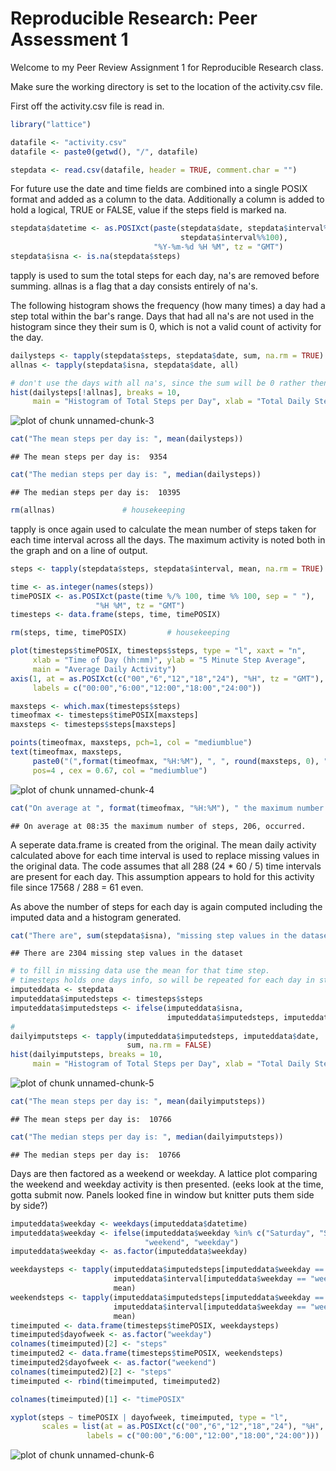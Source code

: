 # Reproducible Research: Peer Assessment 1

Welcome to my Peer Review Assignment 1 for Reproducible Research class.

Make sure the working directory is set to the location of the activity.csv file.

First off the activity.csv file is read in.

```r
library("lattice")

datafile <- "activity.csv"
datafile <- paste0(getwd(), "/", datafile)

stepdata <- read.csv(datafile, header = TRUE, comment.char = "")
```

For future use the date and time fields are combined into a single POSIX format
and added as a column to the data.
Additionally a column is added to hold a logical, TRUE or FALSE, value if the
steps field is marked na.


```r
stepdata$datetime <- as.POSIXct(paste(stepdata$date, stepdata$interval%/%100,
                                      stepdata$interval%%100),
                                "%Y-%m-%d %H %M", tz = "GMT")
stepdata$isna <- is.na(stepdata$steps)
```

tapply is used to sum the total steps for each day, na's are removed before
summing.
allnas is a flag that a day consists entirely of na's.

The following histogram shows the frequency (how many times) a day had a step
total within the bar's range. Days that had all na's are not used in the
histogram since they their sum is 0, which is not a valid count of activity for
the day.


```r
dailysteps <- tapply(stepdata$steps, stepdata$date, sum, na.rm = TRUE)
allnas <- tapply(stepdata$isna, stepdata$date, all)

# don't use the days with all na's, since the sum will be 0 rather then na
hist(dailysteps[!allnas], breaks = 10,
     main = "Histogram of Total Steps per Day", xlab = "Total Daily Steps")
```

![plot of chunk unnamed-chunk-3](./PA1_template_files/figure-html/unnamed-chunk-3.png) 

```r
cat("The mean steps per day is: ", mean(dailysteps))
```

```
## The mean steps per day is:  9354
```

```r
cat("The median steps per day is: ", median(dailysteps))
```

```
## The median steps per day is:  10395
```

```r
rm(allnas)               # housekeeping
```

tapply is once again used to calculate the mean number of steps taken for each
time interval across all the days. The maximum activity is noted both in the
graph and on a line of output.


```r
steps <- tapply(stepdata$steps, stepdata$interval, mean, na.rm = TRUE)

time <- as.integer(names(steps))
timePOSIX <- as.POSIXct(paste(time %/% 100, time %% 100, sep = " "),
                   "%H %M", tz = "GMT")
timesteps <- data.frame(steps, time, timePOSIX)

rm(steps, time, timePOSIX)         # housekeeping

plot(timesteps$timePOSIX, timesteps$steps, type = "l", xaxt = "n",
     xlab = "Time of Day (hh:mm)", ylab = "5 Minute Step Average",
     main = "Average Daily Activity")
axis(1, at = as.POSIXct(c("00","6","12","18","24"), "%H", tz = "GMT"),
     labels = c("00:00","6:00","12:00","18:00","24:00"))

maxsteps <- which.max(timesteps$steps)
timeofmax <- timesteps$timePOSIX[maxsteps]
maxsteps <- timesteps$steps[maxsteps]

points(timeofmax, maxsteps, pch=1, col = "mediumblue")
text(timeofmax, maxsteps,
     paste0("(",format(timeofmax, "%H:%M"), ", ", round(maxsteps, 0), ")" ),
     pos=4 , cex = 0.67, col = "mediumblue")
```

![plot of chunk unnamed-chunk-4](./PA1_template_files/figure-html/unnamed-chunk-4.png) 

```r
cat("On average at ", format(timeofmax, "%H:%M"), " the maximum number of steps, ", round(maxsteps, 0), ", occurred.", sep = "")
```

```
## On average at 08:35 the maximum number of steps, 206, occurred.
```

A seperate data.frame is created from the original. The mean daily activity
calculated above for each time interval is used to replace missing values in
the original data.
The code assumes that all 288 (24 * 60 / 5) time intervals are present for each
day. This assumption appears to hold for this activity file since
17568 / 288 = 61 even.

As above the number of steps for each day is again computed including the 
imputed data and a histogram generated.


```r
cat("There are", sum(stepdata$isna), "missing step values in the dataset")
```

```
## There are 2304 missing step values in the dataset
```

```r
# to fill in missing data use the mean for that time step.
# timesteps holds one days info, so will be repeated for each day in stepdata
imputeddata <- stepdata
imputeddata$imputedsteps <- timesteps$steps
imputeddata$imputedsteps <- ifelse(imputeddata$isna, 
                                   imputeddata$imputedsteps, imputeddata$steps)
# 
dailyimputsteps <- tapply(imputeddata$imputedsteps, imputeddata$date,
                          sum, na.rm = FALSE)
hist(dailyimputsteps, breaks = 10,
     main = "Histogram of Total Steps per Day", xlab = "Total Daily Steps")
```

![plot of chunk unnamed-chunk-5](./PA1_template_files/figure-html/unnamed-chunk-5.png) 

```r
cat("The mean steps per day is: ", mean(dailyimputsteps))
```

```
## The mean steps per day is:  10766
```

```r
cat("The median steps per day is: ", median(dailyimputsteps))
```

```
## The median steps per day is:  10766
```

Days are then factored as a weekend or weekday.
A lattice plot comparing the weekend and weekday activity is then presented.
(eeks look at the time, gotta submit now. Panels looked fine in window but
knitter puts them side by side?)


```r
imputeddata$weekday <- weekdays(imputeddata$datetime)
imputeddata$weekday <- ifelse(imputeddata$weekday %in% c("Saturday", "Sunday"),
                              "weekend", "weekday")
imputeddata$weekday <- as.factor(imputeddata$weekday)

weekdaysteps <- tapply(imputeddata$imputedsteps[imputeddata$weekday == "weekday"],
                       imputeddata$interval[imputeddata$weekday == "weekday"],
                       mean)
weekendsteps <- tapply(imputeddata$imputedsteps[imputeddata$weekday == "weekend"],
                       imputeddata$interval[imputeddata$weekday == "weekend"],
                       mean)
timeimputed <- data.frame(timesteps$timePOSIX, weekdaysteps)
timeimputed$dayofweek <- as.factor("weekday")
colnames(timeimputed)[2] <- "steps"
timeimputed2 <- data.frame(timesteps$timePOSIX, weekendsteps)
timeimputed2$dayofweek <- as.factor("weekend")
colnames(timeimputed2)[2] <- "steps"
timeimputed <- rbind(timeimputed, timeimputed2)

colnames(timeimputed)[1] <- "timePOSIX"

xyplot(steps ~ timePOSIX | dayofweek, timeimputed, type = "l", 
       scales = list(at = as.POSIXct(c("00","6","12","18","24"), "%H", tz = "GMT"),
                 labels = c("00:00","6:00","12:00","18:00","24:00")))
```

![plot of chunk unnamed-chunk-6](./PA1_template_files/figure-html/unnamed-chunk-6.png) 
